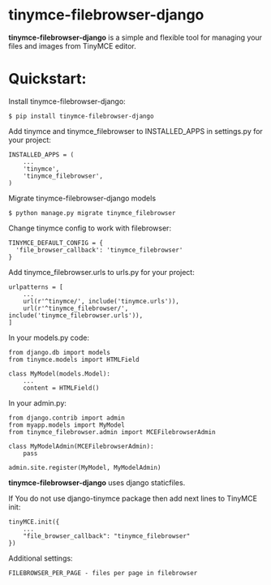 tinymce-filebrowser-django
===

**tinymce-filebrowser-django** is a simple and flexible tool for managing your files and images from TinyMCE editor.

Quickstart:
===

Install tinymce-filebrowser-django:

    $ pip install tinymce-filebrowser-django

Add tinymce and tinymce_filebrowser to INSTALLED_APPS in settings.py for your project:

    INSTALLED_APPS = (
        ...
        'tinymce',
        'tinymce_filebrowser',
    )

Migrate tinymce-filebrowser-django models
    
    $ python manage.py migrate tinymce_filebrowser
    
Change tinymce config to work with filebrowser:

    TINYMCE_DEFAULT_CONFIG = {
      'file_browser_callback': 'tinymce_filebrowser'
    }

Add tinymce_filebrowser.urls to urls.py for your project:

    urlpatterns = [
        ...
        url(r'^tinymce/', include('tinymce.urls')),
        url(r'^tinymce_filebrowser/', include('tinymce_filebrowser.urls')),
    ]

In your models.py code:

    from django.db import models
    from tinymce.models import HTMLField

    class MyModel(models.Model):
        ...
        content = HTMLField()
        
In your admin.py:

    from django.contrib import admin
    from myapp.models import MyModel
    from tinymce_filebrowser.admin import MCEFilebrowserAdmin

    class MyModelAdmin(MCEFilebrowserAdmin):
        pass

    admin.site.register(MyModel, MyModelAdmin)

**tinymce-filebrowser-django** uses django staticfiles.


If You do not use django-tinymce package then add next lines to TinyMCE init:

    tinyMCE.init({
        ...
        "file_browser_callback": "tinymce_filebrowser"
    })
    

Additional settings:

    FILEBROWSER_PER_PAGE - files per page in filebrowser
